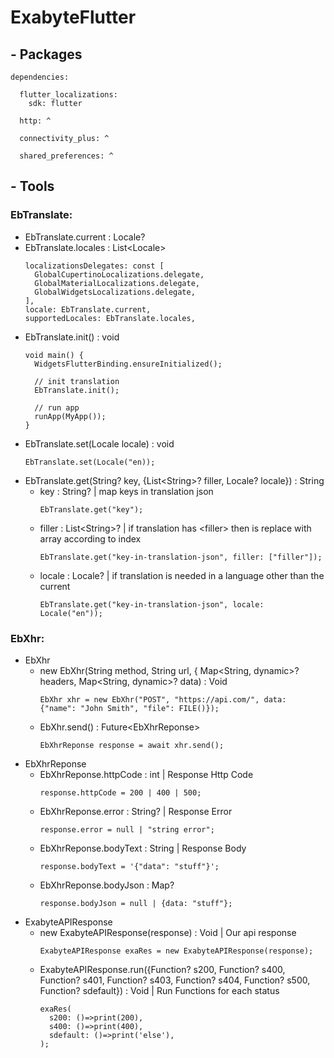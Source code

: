 # ExabyteFlutter

## - Packages
~~~
dependencies:

  flutter_localizations:
    sdk: flutter
    
  http: ^
  
  connectivity_plus: ^
  
  shared_preferences: ^
~~~

## - Tools

### **EbTranslate:**
  - EbTranslate.current : Locale?
  - EbTranslate.locales : List\<Locale\>
      ~~~
      localizationsDelegates: const [
        GlobalCupertinoLocalizations.delegate,
        GlobalMaterialLocalizations.delegate,
        GlobalWidgetsLocalizations.delegate,
      ],
      locale: EbTranslate.current,
      supportedLocales: EbTranslate.locales,
      ~~~ 
  - EbTranslate.init() : void
      ~~~
      void main() {
        WidgetsFlutterBinding.ensureInitialized();

        // init translation
        EbTranslate.init();

        // run app
        runApp(MyApp());
      }
      ~~~ 
  - EbTranslate.set(Locale locale) : void
      ~~~
      EbTranslate.set(Locale("en));
      ~~~ 
  - EbTranslate.get(String? key, {List\<String\>? filler, Locale? locale}) : String
    - key : String? | map keys in translation json
      ~~~
      EbTranslate.get("key");
      ~~~
    - filler : List\<String\>? | if translation has \<filler\> then is replace with array according to index
      ~~~
      EbTranslate.get("key-in-translation-json", filler: ["filler"]);
      ~~~
    - locale : Locale? | if translation is needed in a language other than the current
      ~~~
      EbTranslate.get("key-in-translation-json", locale: Locale("en"));
      ~~~ 

### **EbXhr:**
  - EbXhr
    - new EbXhr(String method, String url, { Map<String, dynamic>? headers, Map<String, dynamic>? data) : Void
        ~~~
        EbXhr xhr = new EbXhr("POST", "https://api.com/", data: {"name": "John Smith", "file": FILE()});
        ~~~
    - EbXhr.send() : Future\<EbXhrReponse\>
        ~~~
        EbXhrReponse response = await xhr.send();
        ~~~ 
  - EbXhrReponse
    - EbXhrReponse.httpCode : int | Response Http Code
        ~~~
        response.httpCode = 200 | 400 | 500;
        ~~~ 
    - EbXhrReponse.error : String? | Response Error
        ~~~
        response.error = null | "string error";
        ~~~ 
    - EbXhrReponse.bodyText : String | Response Body
        ~~~
        response.bodyText = '{"data": "stuff"}';
        ~~~ 
    - EbXhrReponse.bodyJson : Map?
        ~~~
        response.bodyJson = null | {data: "stuff"};
        ~~~ 
  - ExabyteAPIResponse
    - new ExabyteAPIResponse(response) : Void | Our api response
        ~~~
        ExabyteAPIResponse exaRes = new ExabyteAPIResponse(response);
        ~~~ 
    - ExabyteAPIResponse.run({Function? s200, Function? s400, Function? s401, Function? s403, Function? s404, Function? s500, Function? sdefault}) : Void | Run Functions for each status
        ~~~
        exaRes(
          s200: ()=>print(200),
          s400: ()=>print(400),
          sdefault: ()=>print('else'),
        );
        ~~~ 
